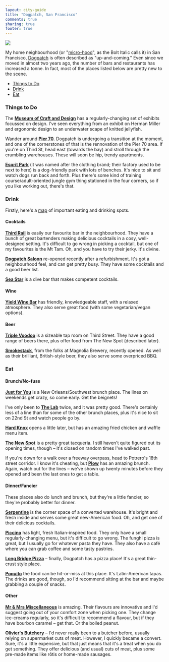 ```yaml
---
layout: city-guide
title: "Dogpatch, San Francisco"
comments: true
sharing: true
footer: true
---
```


<div class="city-view">
  <a href="{{ root_url }}/images/san-francisco/dogpatch.jpg">
    <img src="/images/san-francisco/dogpatch.jpg">
  </a>
</div>

My home neighbourhood (or "[micro-hood](http://www.thebolditalic.com/articles/2844-microhood-goodness-in-dogpatch)", as the Bolt Italic calls it) in San Francisco, [Dogpatch](http://en.wikipedia.org/wiki/Dogpatch,_San_Francisco) is often described as "up-and-coming." Even since we moved in almost two years ago, the number of bars and restaurants has increased a tonne. In fact, most of the places listed below are pretty new to the scene.

- [Things to Do](#Things-to-Do)
- [Drink](#Drink)
- [Eat](#Eat)

<a name="Things-to-Do"></a>
### Things to Do
The **[Museum of Craft and Design](http://www.sfmcd.org/)** has a regularly-changing set of exhibits focussed on design. I've seen everything from an exhibit on Herman Miller and ergonomic design to an underwater scape of knitted jellyfish.

Wander around **[Pier 70](http://www.pier70sf.com/)**. Dogpatch is undergoing a transition at the moment, and one of the cornerstones of that is the rennovation of the Pier 70 area. If you're on Third St, head east (towards the bay) and stroll through the crumbling warehouses. These will soon be hip, trendy apartments.

**[Esprit Park](http://sfrecpark.org/destination/esprit-park/)** (it was named after the clothing brand; their factory used to be next to here) is a dog-friendly park with lots of benches. It's nice to sit and watch dogs run back and forth. Plus there's some kind of training course/adult-oriented jungle gym thing stationed in the four corners, so if you like working out, there's that.

<a name="Drink"></a>
### Drink

Firstly, here's a [map](https://mapsengine.google.com/map/u/0/edit?mid=zSa_dTkSRnX0.k_Ff5BlXQakY) of important eating and drinking spots.

#### Cocktails

**[Third Rail](http://www.thirdrailbarsf.com/)** is easily our favourite bar in the neighbourhood. They have a bunch of great bartenders making delicious cocktails in a cosy, well-designed setting. It's difficult to go wrong in picking a cocktail, but one of my favourites is the Mt Tam. Oh, and you have to try their jerky. It's divine.

**[Dogpatch Saloon](http://dogpatchsaloon.com/)** re-opened recently after a refurbishment. It's got a neighbourhood feel, and can get pretty busy. They have some cocktails and a good beer list.

**[Sea Star](http://www.yelp.com/biz/sea-star-club-san-francisco-2)** is a dive bar that makes competent cocktails.

#### Wine
**[Yield Wine Bar](http://www.yieldandpause.com/)** has friendly, knowledgeable staff, with a relaxed atmosphere. They also serve great food (with some vegetarian/vegan options).

#### Beer
**[Triple Voodoo](http://www.triplevoodoo.com/triplevoodoo/faces/v2/home.xhtml)** is a sizeable tap room on Third Street. They have a good range of beers there, plus offer food from The New Spot (described later).

**[Smokestack](http://www.magnoliasmokestack.com/)**, from the folks at Magnolia Brewery, recently opened. As well as their brilliant, British-style beer, they also serve some overpriced BBQ.

<a name="Eat"></a>
### Eat

#### Brunch/No-fuss
**[Just for You](http://www.justforyoucafe.com/)** is a New Orleans/Southwest brunch place. The lines on weekends get crazy, so come early. Get the beignets!

I've only been to **[The Lab](http://thelabcafesf.com/)** twice, and it was pretty good. There's certainly less of a line than for some of the other brunch places, plus it's nice to sit on 22nd St and watch people go by.

**[Hard Knox](http://www.hardknoxcafe.com/)** opens a little later, but has an amazing fried chicken and waffle menu item.

**[The New Spot](http://www.yelp.com/biz/the-new-spot-san-francisco)** is a pretty great tacqueria. I still haven't quite figured out its opening times, though – it's closed on random times I've walked past.

If you're down for a walk over a freeway overpass, head to Potrero's 18th street corridor. I know it's cheating, but **[Plow](http://www.eatatplow.com/)** has an amazing brunch. Again, watch out for the lines – we've shown up twenty minutes before they opened and been the last ones to get a table.

#### Dinner/Fancier
These places also do lunch and brunch, but they're a little fancier, so they're probably better for dinner.

**[Serpentine](http://www.serpentinesf.com/)** is the corner space of a converted warehouse. It's bright and fresh inside and serves some great new-American food. Oh, and get one of their delicious cocktails.

**[Piccino](http://www.piccinocafe.com/)** has light, fresh Italian-inspired food. They only have a small regularly-changing menu, but it's difficult to go wrong. The funghi pizza is great, but I usually go for whatever pasta they have. They also have a café where you can grab coffee and some tasty pastries.

**[Long Bridge Pizza](http://longbridgepizza.com/)** – finally, Dogpatch has a pizza place! It's a great thin-crust style place.

**[Poquito](http://www.poquitosf.com/)** the food can be hit-or-miss at this place. It's Latin-American tapas. The drinks are good, though, so I'd recommend sitting at the bar and maybe grabbing a couple of snacks.

#### Other
**[Mr & Mrs Miscellaneous](https://www.facebook.com/pages/Mr-and-Mrs-Miscellaneous/126193770733086)** is amazing. Their flavours are innovative and I'd suggest going out of your comfort zone when picking one. They change ice-creams regularly, so it's difficult to recommend a flavour, but if they have bourbon caramel – get that. Or the boiled peanut.

**[Olivier's Butchery](http://www.oliviersbutchery.com/)** – I'd never really been to a butcher before, usually relying on supermarket cuts of meat. However, I quickly became a convert. Sure, it's a little expensive, but that just means that it's a treat when you do get something. They offer delicious (and usual) cuts of meat, plus some pre-made items like rôtis or home-made sausages.
